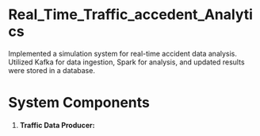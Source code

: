 # Real_Time_Traffic_accedent_Analytics
Implemented a simulation system for real-time accident data analysis. Utilized Kafka for data ingestion, Spark for analysis, and updated results were stored in a database.

# System Components

1. #### Traffic Data Producer:

